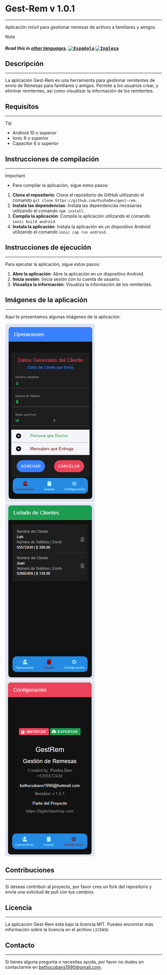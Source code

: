 # Gest-Rem v 1.0.1
---------------

Aplicación móvil para gestionar remesas de activos a familiares y amigos

>[!NOTE]
>#### _Read this in [other languages](https://github.com/PushoDev/gest-rem/README.us.md)._ <kbd>[<img title="Española" alt="Española" src="https://cdn.statically.io/gh/hjnilsson/country-flags/master/svg/es.svg" width="22">](README.md)</kbd> <kbd>[<img title="English" alt="Inglesa" src="https://cdn.statically.io/gh/hjnilsson/country-flags/master/svg/us.svg" width="22">](README.us.md)</kbd>


## Descripción
---------------

La aplicación Gest-Rem es una herramienta para gestionar remitentes de envío de Remesas para familiares y amigos. Permite a los usuarios crear, y eliminar remitentes, así como visualizar la información de los remitentes.

## Requisitos
------------
>[!TIP]
> * Android 10 o superior
> * Ionic 6 o superior
> * Capacitor 6 o superior


## Instrucciones de compilación
-----------------------------

>[!IMPORTANT]
> * Para compilar la aplicación, sigue estos pasos:
> 1. **Clona el repositorio**: Clona el repositorio de GitHub utilizando el comando `git clone https://github.com/PushoDev/gest-rem`.
> 2. **Instala las dependencias**: Instala las dependencias necesarias utilizando el comando `npm install`.
> 3. **Compila la aplicación**: Compila la aplicación utilizando el comando `ionic build android`.
> 4. **Instala la aplicación**: Instala la aplicación en un dispositivo Android utilizando el comando `ionic cap run android`.


## Instrucciones de ejecución
---------------------------

Para ejecutar la aplicación, sigue estos pasos:

1. **Abre la aplicación**: Abre la aplicación en un dispositivo Android.
2. **Inicia sesión**: Inicia sesión con tu cuenta de usuario.
3. **Visualiza la información**: Visualiza la información de los remitentes.

## Imágenes de la aplicación
---------------------------

Aquí te presentamos algunas imágenes de la aplicación:

![Imagen 1](./imgs/operaciones.png "Operaciones")
![Imagen 2](./imgs/listado.png "Listado")
![Imagen 3](./imgs/configuraciones.png "Configuraciones")

## Contribuciones
----------------

Si deseas contribuir al proyecto, por favor crea un fork del repositorio y envía una solicitud de pull con tus cambios.

## Licencia
------------

La aplicación Gest-Rem está bajo la licencia MIT. Puedes encontrar más información sobre la licencia en el archivo `LICENSE`.

## Contacto
------------

Si tienes alguna pregunta o necesitas ayuda, por favor no dudes en contactarme en [bethocubans1990@gmail.com](mailto:bethocubans1990@gmail.com).